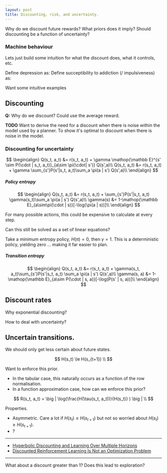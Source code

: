 ```yaml
---
layout: post
title: Discounting, risk, and uncertainty.
---
```


<!-- > the future is uncertain. Where future rewards are deemed riskier than rewards now due to unknown unknowns. -->

Why do we discount future rewards? What priors does it imply?
Should discounting be a function of uncertainty?

### Machine behaviour

Lets just build some intuition for what the discount does, what it controls, etc.

Define depression as:
Define succeptibility to addiction (/ impulsiveness) as:


Want some intuitive examples

## Discounting

__Q:__ Why do we discount? Could use the average reward.

__TODO__ Want to derive the need for a discount when there is noise within the model used by a planner.
To show it's optimal to discount when there is noise in the model.


### Discounting for uncertainty

$$
\begin{align}
Q(s_t, a_t) &= r(s_t, a_t) + \gamma \mathop{\mathbb E}^{s' \sim P(\cdot | s_t, a_t)}_{a\sim \pi(\cdot| s')} Q(s',a)\\
Q(s_t, a_t) &= r(s_t, a_t) + \gamma \sum_{s'}P(s'|s_t, a_t)\sum_a \pi(a | s') Q(s',a)\\
\end{align}
$$

##### Policy entropy

$$
\begin{align}
Q(s_t, a_t) &= r(s_t, a_t) +  \sum_{s'}P(s'|s_t, a_t) \gamma(s_t)\sum_a \pi(a | s') Q(s',a)\\
\gamma(s) &= 1-\mathop{\mathbb E}_{a\sim\pi(\cdot | s)}[-\log(\pi(a | s))]\\
\end{align}
$$

For many possible actions, this could be expensive to calculate at every step.

Can this still be solved as a set of linear equations?

Take a minimum entropy policy, $H(\pi) = 0$, then $\gamma = 1$. This is a deterministic policy, yielding zero ... making it far easier to plan.

##### Transition entropy

$$
\begin{align}
Q(s_t, a_t) &= r(s_t, a_t) +  \gamma(s_t, a_t)\sum_{s'}P(s'|s_t, a_t) \sum_a \pi(a | s') Q(s',a)\\
\gamma(s, a) &= 1-\mathop{\mathbb E}_{a\sim P(\cdot | s, a)}[-\log(P(s' | s, a))]\\
\end{align}
$$


## Discount rates

Why exponential discounting?


How to deal with uncertainty?

## Uncertain transitions.

We should only get less certain about future states.

$$
H(s_t) \le H(s_{t+1}) \\
$$

Want to enforce this prior.

- In the tabular case, this naturally occurs as a function of the row normalisation.
- In a function approximation case, how can we enforce this prior?

$$
R(s_t, a_t) = \big | \log(\frac{H(\tau(s_t, a_t))}{H(s_t)} ) \big | \\
$$

Properties.
- Asymmetric. Care a lot if $H(s_t) \le H(s_{t+1})$ but not so worried about $H(s_t) \ge H(s_{t+1})$.
- ?

***

- [Hyperbolic Discounting and Learning Over Multiple Horizons](https://openreview.net/forum?id=rkezdaEtvH)
- [Discounted Reinforcement Learning Is Not an Optimization Problem](https://arxiv.org/abs/1910.02140)

***

What about a discount greater than 1?
Does this lead to exploration?
